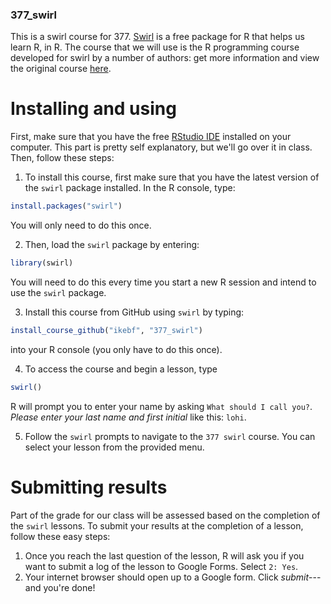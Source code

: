 ### 377_swirl
This is a swirl course for 377. [Swirl](https://swirlstats.com/) is a free package for R that helps us learn R, in R. The course that we will use is the R programming course developed for swirl by a number of authors: get more information and view the original course [here](https://github.com/swirldev/swirl_courses/tree/master/R_Programming).

# Installing and using
First, make sure that you have the free [RStudio IDE](https://www.rstudio.com/products/rstudio/download/) installed on your computer. This part is pretty self explanatory, but we'll go over it in class. Then, follow these steps:
1. To install this course, first make sure that you have the latest version of the `swirl` package installed. In the R console, type:
```R
install.packages("swirl")
```
You will only need to do this once.

2. Then, load the `swirl` package by entering:
```R
library(swirl)
```
You will need to do this every time you start a new R session and intend to use the `swirl` package.

3. Install this course from GitHub using `swirl` by typing:
```R
install_course_github("ikebf", "377_swirl")
```
into your R console (you only have to do this once).

4. To access the course and begin a lesson, type 
```R
swirl()
```
R will prompt you to enter your name by asking `What should I call you?`. *Please enter your last name and first initial* like this: `lohi`.

5. Follow the `swirl` prompts to navigate to the `377 swirl` course. You can select your lesson from the provided menu. 

# Submitting results
Part of the grade for our class will be assessed based on the completion of the `swirl` lessons. To submit your results at the completion of a lesson, follow these easy steps:
1. Once you reach the last question of the lesson, R will ask you if you want to submit a log of the lesson to Google Forms. Select `2: Yes`.
2. Your internet browser should open up to a Google form. Click *submit*---and you're done! 
